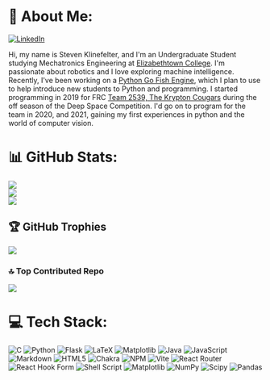 # 💫 About Me:
[![LinkedIn](https://img.shields.io/badge/LinkedIn-%230077B5.svg?logo=linkedin&logoColor=white)](https://linkedin.com/in/klinefelters)

Hi, my name is Steven Klinefelter, and I'm an Undergraduate Student studying Mechatronics Engineering at [Elizabethtown College](https://www.etown.edu/). I'm passionate about robotics and I love exploring machine intelligence. Recently, I've been working on a [Python Go Fish Engine](https://github.com/klinefelters/gofishengine), which I plan to use to help introduce new students to Python and programming. I started programming in 2019 for FRC [Team 2539, The Krypton Cougars](https://team2539.com) during the off season of the Deep Space Competition. I'd go on to program for the team in 2020, and 2021, gaining my first experiences in python and the world of computer vision.

# 📊 GitHub Stats:
![](https://github-readme-stats.vercel.app/api?username=klinefelters&theme=nord&hide_border=false&include_all_commits=true&count_private=false)<br/>
![](https://github-readme-streak-stats.herokuapp.com/?user=klinefelters&theme=nord&hide_border=false)<br/>
![](https://github-readme-stats.vercel.app/api/top-langs/?username=klinefelters&theme=nord&hide_border=false&include_all_commits=true&count_private=false&layout=compact)

## 🏆 GitHub Trophies
![](https://github-profile-trophy.vercel.app/?username=klinefelters&theme=nord&no-frame=false&no-bg=true&margin-w=4)

### 🔝 Top Contributed Repo
![](https://github-contributor-stats.vercel.app/api?username=klinefelters&limit=5&theme=nord&combine_all_yearly_contributions=true)

# 💻 Tech Stack:
![C](https://img.shields.io/badge/c-%2300599C.svg?style=plastic&logo=c&logoColor=white) 
![Python](https://img.shields.io/badge/python-3670A0?style=plastic&logo=python&logoColor=ffdd54) 
![Flask](https://img.shields.io/badge/flask-%23000.svg?style=plastic&logo=flask&logoColor=white) 
![LaTeX](https://img.shields.io/badge/latex-%23008080.svg?style=plastic&logo=latex&logoColor=white) 
![Matplotlib](https://img.shields.io/badge/Matplotlib-%23ffffff.svg?style=plastic&logo=Matplotlib&logoColor=black) 
![Java](https://img.shields.io/badge/java-%23ED8B00.svg?style=plastic&logo=openjdk&logoColor=white) 
![JavaScript](https://img.shields.io/badge/javascript-%23323330.svg?style=plastic&logo=javascript&logoColor=%23F7DF1E) 
![Markdown](https://img.shields.io/badge/markdown-%23000000.svg?style=plastic&logo=markdown&logoColor=white) 
![HTML5](https://img.shields.io/badge/html5-%23E34F26.svg?style=plastic&logo=html5&logoColor=white) 
![Chakra](https://img.shields.io/badge/chakra-%234ED1C5.svg?style=plastic&logo=chakraui&logoColor=white) 
![NPM](https://img.shields.io/badge/NPM-%23CB3837.svg?style=plastic&logo=npm&logoColor=white) 
![Vite](https://img.shields.io/badge/vite-%23646CFF.svg?style=plastic&logo=vite&logoColor=white) 
![React Router](https://img.shields.io/badge/React_Router-CA4245?style=plastic&logo=react-router&logoColor=white) 
![React Hook Form](https://img.shields.io/badge/React%20Hook%20Form-%23EC5990.svg?style=plastic&logo=reacthookform&logoColor=white) 
![Shell Script](https://img.shields.io/badge/shell_script-%23121011.svg?style=plastic&logo=gnu-bash&logoColor=white) 
![Matplotlib](https://img.shields.io/badge/Matplotlib-%23ffffff.svg?style=plastic&logo=Matplotlib&logoColor=black) 
![NumPy](https://img.shields.io/badge/numpy-%23013243.svg?style=plastic&logo=numpy&logoColor=white) 
![Scipy](https://img.shields.io/badge/SciPy-%230C55A5.svg?style=plastic&logo=scipy&logoColor=%white) 
![Pandas](https://img.shields.io/badge/pandas-%23150458.svg?style=plastic&logo=pandas&logoColor=white)

<!-- Proudly created with GPRM ( https://gprm.itsvg.in ) -->
